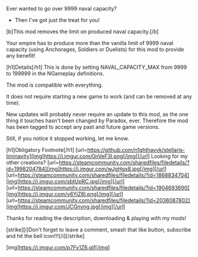 Ever wanted to go over 9999 naval capacity?
- Then I've got just the treat for you!

[b]This mod removes the limit on produced naval capacity.[/b]

Your empire has to produce more than the vanilla limit of 9999 naval capacity (using Anchorages, Soldiers or Duelists) for this mod to provide any benefit!

[h1]Details[/h1]
This is done by setting NAVAL_CAPACITY_MAX from 9999 to 199999 in the NGameplay definitions.

The mod is compatible with everything.

It does not require starting a new game to work (and can be removed at any time).

New updates will probably never require an update to this mod, as the one thing it touches hasn't been changed by Paradox, ever.
Therefore the mod has been tagged to accept any past and future game versions.

Still, if you notice it stopped working, let me know.

[h1]Obligatory Footnote[/h1]
[url=https://github.com/n1ghthavvk/stellaris-liminavity][img]https://i.imgur.com/0nVeF3I.png[/img][/url]
Looking for my other creations?
[url=https://steamcommunity.com/sharedfiles/filedetails/?id=1998204784][img]https://i.imgur.com/wJgHgx8.jpg[/img][/url]
[url=https://steamcommunity.com/sharedfiles/filedetails/?id=1868834704][img]https://i.imgur.com/sbtUpRC.jpg[/img][/url]
[url=https://steamcommunity.com/sharedfiles/filedetails/?id=1904693690][img]https://i.imgur.com/y6YiZ6I.png[/img][/url]
[url=https://steamcommunity.com/sharedfiles/filedetails/?id=2036087802][img]https://i.imgur.com/JCGnvng.jpg[/img][/url]

Thanks for reading the description, downloading & playing with my mods!

[strike][i]Don't forget to leave a comment, smash that like button, subscribe and hit the bell icon!!![/i][/strike]

[img]https://i.imgur.com/p7Fv1Z6.gif[/img]
